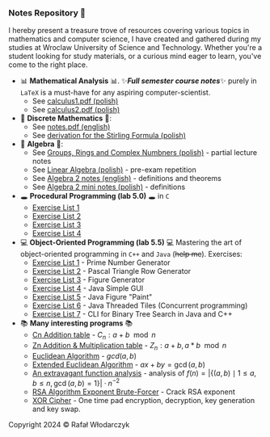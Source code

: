 ### Notes Repository 🚀
I hereby present a treasure trove of resources covering various topics in mathematics and computer science, I have created and gathered during my studies at Wroclaw University of Science and Technology. Whether you're a student looking for study materials, or a curious mind eager to learn, you've come to the right place.

- 📊 **Mathematical Analysis** 📊. ✨***Full semester course notes***✨ purely in `LaTeX` is a must-have for any aspiring computer-scientist. 
    - See [calculus1.pdf (polish)](https://github.com/Rafisto/uni/raw/master/2023_semester_1/calculus_1/calculus.pdf)
    - See [calculus2.pdf (polish)](https://github.com/Rafisto/uni/raw/master/2024_semester_2/calculus_2/calculus2.pdf)
- 🥶 **Discrete Mathematics** 🥶:
    - See [notes.pdf (english)](https://github.com/Rafisto/uni/raw/master/2024_semester_2/discrete_mathematics/notes.pdf)
    - See [derivation for the Stirling Formula (polish)](https://github.com/Rafisto/uni/raw/master/2024_semester_2/discrete_mathematics/wzor-stirlinga.pdf)
- 🤔 **Algebra** 🤔:
    - See [Groups, Rings and Complex Numbners (polish)](https://github.com/Rafisto/uni/raw/master/2023_semester_1/algebra_2/wyklad.pdf) - partial lecture notes
    - See [Linear Algebra (polish)](https://github.com/Rafisto/uni/blob/master/2023_semester_1/algebra_2/kolokwium-2-tematy.md) - pre-exam repetition
    - See [Algebra 2 notes (english)](https://github.com/Rafisto/uni/raw/master/2024_semester_2/algebra_2/algebra2.pdf) - definitions and theorems
    - See [Algebra 2 mini notes (polish)](https://github.com/Rafisto/uni/blob/master/2024_semester_2/algebra_2/notes.md) - definitions
- 🕳 **Procedural Programming (lab 5.0)** 🕳 in `C`
    - [Exercise List 1](https://github.com/Rafisto/uni/tree/master/2023_semester_1/introduction_to_computer_science/lab1/)
    - [Exercise List 2](https://github.com/Rafisto/uni/tree/master/2023_semester_1/introduction_to_computer_science/lab2/)
    - [Exercise List 3](https://github.com/Rafisto/uni/tree/master/2023_semester_1/introduction_to_computer_science/lab3/)
    - [Exercise List 4](https://github.com/Rafisto/uni/tree/master/2023_semester_1/introduction_to_computer_science/lab4/)
- 💻 **Object-Oriented Programming (lab 5.5)** 💻
    Mastering the art of object-oriented programming in `C++` and `Java` (~~help me~~). Exercises:
    - [Exercise List 1](https://github.com/Rafisto/uni/tree/master/2024_semester_2/oop/lab1/) - Prime Number Generator
    - [Exercise List 2](https://github.com/Rafisto/uni/tree/master/2024_semester_2/oop/lab2/) - Pascal Triangle Row Generator
    - [Exercise List 3](https://github.com/Rafisto/uni/tree/master/2024_semester_2/oop/lab3/) - Figure Generator
    - [Exercise List 4](https://github.com/Rafisto/uni/tree/master/2024_semester_2/oop/lab4/) - Java Simple GUI
    - [Exercise List 5](https://github.com/Rafisto/uni/tree/master/2024_semester_2/oop/lab5/) - Java Figure "Paint"
    - [Exercise List 6](https://github.com/Rafisto/uni/tree/master/2024_semester_2/oop/lab6/) - Java Threaded Tiles (Concurrent programming)
    - [Exercise List 7](https://github.com/Rafisto/uni/tree/master/2024_semester_2/oop/lab7/) - CLI for Binary Tree Search in Java and C++ 
- 📚 **Many interesting programs** 📚
    - [Cn Addition table](https://github.com/Rafisto/uni/blob/master/2023_semester_1/algebra_2/programy/zadanie24-c.py) - $C_n: a + b \mod n$
    - [Zn Addition & Multiplication table](https://github.com/Rafisto/uni/blob/master/2023_semester_1/algebra_2/programy/zadanie24.py) - $Z_n: a + b, a * b \mod n$
    - [Euclidean Algorithm](https://github.com/Rafisto/uni/blob/master/2023_semester_1/algebra_2/programy/zadanie39.py) - $gcd(a, b)$
    - [Extended Euclidean Algorithm](https://github.com/Rafisto/uni/blob/master/2023_semester_1/algebra_2/programy/zadanie40.py) - $ax + by = \gcd(a, b)$
    - [An extravagant function analysis](https://github.com/Rafisto/uni/blob/master/2023_semester_1/algebra_2/programy/zadanie49.py) - analysis of $f(n)=\left|\{(a,b) \mid 1 \leq a,b \leq n, \gcd(a,b)=1\}\right| \cdot n^{-2}$
    - [RSA Algorithm Exponent Brute-Forcer](https://github.com/Rafisto/uni/blob/master/2024_semester_2/algebra_2/programs/rsa34.py) - Crack RSA exponent
    - [XOR Cipher](https://github.com/Rafisto/uni/blob/master/2023_semester_1/logic_and_formal_structures/programy/xorcipher.py) - One time pad encryption, decryption, key generation and key swap.

Copyright 2024 © Rafał Włodarczyk
